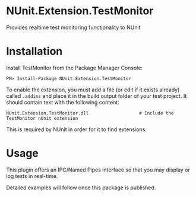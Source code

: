 # NUnit.Extension.TestMonitor
Provides realtime test monitoring functionality to NUnit

# Installation
Install TestMonitor from the Package Manager Console:
```
PM> Install-Package NUnit.Extension.TestMonitor
```
To enable the extension, you must add a file (or edit if it exists already) called `.addins` and place it in the build output folder of your test project. It should contain text with the following content:

```
NUnit.Extension.TestMonitor.dll                   # Include the TestMonitor nUnit extension
```
This is required by NUnit in order for it to find extensions.

# Usage

This plugin offers an IPC/Named Pipes interface so that you may display or log tests in real-time.

Detailed examples will follow once this package is published.


